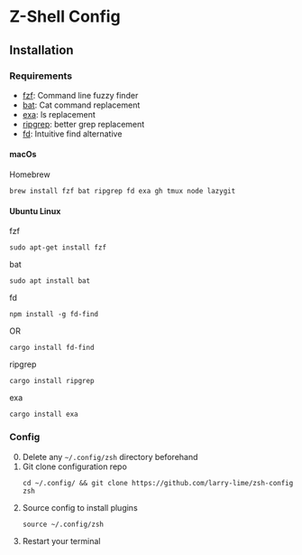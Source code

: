 # Z-Shell Config

## Installation

### Requirements
- [fzf](https://github.com/junegunn/fzf): Command line fuzzy finder
- [bat](https://github.com/sharkdp/bat): Cat command replacement
- [exa](https://github.com/ogham/exa): ls replacement
- [ripgrep](https://github.com/BurntSushi/ripgrep): better grep replacement
- [fd](https://github.com/sharkdp/fd): Intuitive find alternative

#### macOs
Homebrew
```shell
brew install fzf bat ripgrep fd exa gh tmux node lazygit
```

#### Ubuntu Linux
fzf
```shell
sudo apt-get install fzf
```

bat
```shell
sudo apt install bat
```

fd
```shell
npm install -g fd-find
```
OR
```shell
cargo install fd-find
```

ripgrep
```shell
cargo install ripgrep
```

exa
```shell
cargo install exa
```

### Config
0. Delete any `~/.config/zsh` directory beforehand
1. Git clone configuration repo
    ```shell
    cd ~/.config/ && git clone https://github.com/larry-lime/zsh-config zsh
    ```
2. Source config to install plugins
    ```shell
    source ~/.config/zsh
    ```
3. Restart your terminal
